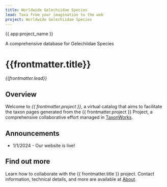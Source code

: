 ```yaml
---
title: Worldwide Gelechiidae Species
lead: Taxa from your imagination to the web
project: Worldwide Gelechiidae Species
---
```

<div class="flex flex-col justify-center items-center w-full h-full bg-black bg-opacity-25 text-white gap-4 px-4 box-border bg-hyp">
    <span class="text-4xl font-medium">{{ app:project_name }}</span>
    <p class="text-lg sm:text-xl">A comprehensive database for Gelechiidae Species</p>
    <div class="mx-auto flex flex-col items-center mt-6 sm:mt-10 w-full ">
      <autocomplete-otu class="w-full sm:w-96 text-base-content ml-2 sm:ml-0" placeholder="Search by taxon name" autofocus/>
    </em>
    </div>
  </div>
<div class="container mx-auto my-8 px-4 md:px-0 box-border">
   
# {{frontmatter.title}}
_{{frontmatter.lead}}_

## Overview
Welcome to *{{ frontmatter.project }}*, a virtual catalog that aims to facilitate the taxon pages generated from the {{ frontmatter.project }} Project, a comprehensive collaborative effort managed in [TaxonWorks](https://taxonworks.org). 

## Announcements 
* 1/1/2024 - Our website is live!

## Find out more
Learn how to collaborate with the {{ frontmatter.title }} project. Contact information, technical details, and more are available at [About](/about).
